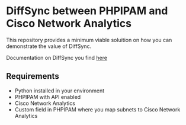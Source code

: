 # DiffSync between PHPIPAM and Cisco Network Analytics
This repository provides a minimum viable soluition on how you can demonstrate the value of DiffSync. 

Documentation on DiffSync you find [here](https://diffsync.readthedocs.io/en/latest/)

## Requirements
- Python installed in your environment
- PHPIPAM with API enabled
- Cisco Network Analytics
- Custom field in PHPIPAM where you map subnets to Cisco Network Analytics

